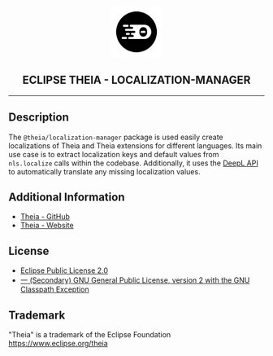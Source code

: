 <div align='center'>

<br />

<img src='https://raw.githubusercontent.com/eclipse-theia/theia/master/logo/theia.svg?sanitize=true' alt='theia-ext-logo' width='100px' />

<h2>ECLIPSE THEIA - LOCALIZATION-MANAGER</h2>

<hr />

</div>

## Description

The `@theia/localization-manager` package is used easily create localizations of Theia and Theia extensions for different languages. 
Its main use case is to extract localization keys and default values from `nls.localize` calls within the codebase.
Additionally, it uses the [DeepL API](https://www.deepl.com/docs-api) to automatically translate any missing localization values.

## Additional Information

- [Theia - GitHub](https://github.com/eclipse-theia/theia)
- [Theia - Website](https://theia-ide.org/)

## License

- [Eclipse Public License 2.0](http://www.eclipse.org/legal/epl-2.0/)
- [一 (Secondary) GNU General Public License, version 2 with the GNU Classpath Exception](https://projects.eclipse.org/license/secondary-gpl-2.0-cp)

## Trademark
"Theia" is a trademark of the Eclipse Foundation
https://www.eclipse.org/theia
